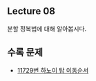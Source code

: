 ## Lecture 08

분할 정복법에 대해 알아봅시다.

## 수록 문제

- [11729번 하노이 탑 이동순서](https://www.acmicpc.net/problem/11729)
